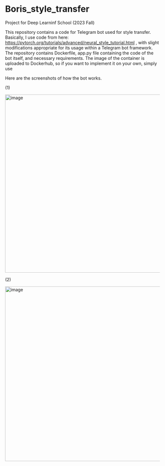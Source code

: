 # Boris_style_transfer
Project for Deep Learninf School (2023 Fall)

This repository contains a code for Telegram bot used for style transfer.
Basically, I use code from here: https://pytorch.org/tutorials/advanced/neural_style_tutorial.html , with slight modifications appropriate for its usage within a Telegram bot framework.
The repository contains Dockerfile, app.py file containing the code of the bot itself, and necessary requirements. The image of the container is uploaded to Dockerhub, so if you want to implement it on your own, simply use

Here are the screenshots of how the bot works.

(1)

<img width="581" alt="image" src="https://github.com/belom-nlp/Boris_style_transfer/assets/135965144/29558ef5-356e-4508-975b-ccacdcf1a53a">

(2)

<img width="570" alt="image" src="https://github.com/belom-nlp/Boris_style_transfer/assets/135965144/335d759c-94f2-4913-ab4c-df4cf38c22d9">
